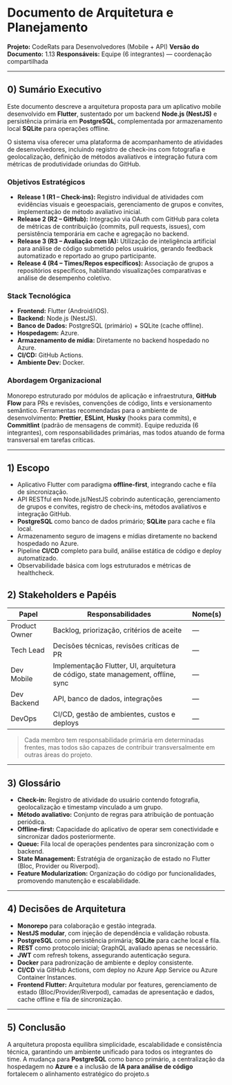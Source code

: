 # Documento de Arquitetura e Planejamento

**Projeto:** CodeRats para Desenvolvedores (Mobile + API)
**Versão do Documento:** 1.13
**Responsáveis:** Equipe (6 integrantes) — coordenação compartilhada

---

## 0) Sumário Executivo

Este documento descreve a arquitetura proposta para um aplicativo mobile desenvolvido em **Flutter**, sustentado por um backend **Node.js (NestJS)** e persistência primária em **PostgreSQL**, complementada por armazenamento local **SQLite** para operações offline.

O sistema visa oferecer uma plataforma de acompanhamento de atividades de desenvolvedores, incluindo registro de check-ins com fotografia e geolocalização, definição de métodos avaliativos e integração futura com métricas de produtividade oriundas do GitHub.

### Objetivos Estratégicos

* **Release 1 (R1 – Check-ins):** Registro individual de atividades com evidências visuais e geoespaciais, gerenciamento de grupos e convites, implementação de método avaliativo inicial.
* **Release 2 (R2 – GitHub):** Integração via OAuth com GitHub para coleta de métricas de contribuição (commits, pull requests, issues), com persistência temporária em cache e agregação no backend.
* **Release 3 (R3 – Avaliação com IA):** Utilização de inteligência artificial para análise de código submetido pelos usuários, gerando feedback automatizado e reportado ao grupo participante.
* **Release 4 (R4 – Times/Repos específicos):** Associação de grupos a repositórios específicos, habilitando visualizações comparativas e análise de desempenho coletivo.

### Stack Tecnológica

* **Frontend:** Flutter (Android/iOS).
* **Backend:** Node.js (NestJS).
* **Banco de Dados:** PostgreSQL (primário) + SQLite (cache offline).
* **Hospedagem:** Azure.
* **Armazenamento de mídia:** Diretamente no backend hospedado no Azure.
* **CI/CD:** GitHub Actions.
* **Ambiente Dev:** Docker.

### Abordagem Organizacional

Monorepo estruturado por módulos de aplicação e infraestrutura, **GitHub Flow** para PRs e revisões, convenções de código, lints e versionamento semântico.
Ferramentas recomendadas para o ambiente de desenvolvimento: **Prettier**, **ESLint**, **Husky** (hooks para commits), e **Commitlint** (padrão de mensagens de commit).
Equipe reduzida (6 integrantes), com responsabilidades primárias, mas todos atuando de forma transversal em tarefas críticas.

---

## 1) Escopo

* Aplicativo Flutter com paradigma **offline-first**, integrando cache e fila de sincronização.
* API RESTful em Node.js/NestJS cobrindo autenticação, gerenciamento de grupos e convites, registro de check-ins, métodos avaliativos e integração GitHub.
* **PostgreSQL** como banco de dados primário; **SQLite** para cache e fila local.
* Armazenamento seguro de imagens e mídias diretamente no backend hospedado no Azure.
* Pipeline **CI/CD** completo para build, análise estática de código e deploy automatizado.
* Observabilidade básica com logs estruturados e métricas de healthcheck.


## 2) Stakeholders e Papéis

| Papel                    | Responsabilidades                                                                 | Nome(s) |
| ------------------------ | --------------------------------------------------------------------------------- | ------- |
| Product Owner            | Backlog, priorização, critérios de aceite                                         | —       |
| Tech Lead                | Decisões técnicas, revisões críticas de PR                                        | —       |
| Dev Mobile               | Implementação Flutter, UI, arquitetura de código, state management, offline, sync | —       |
| Dev Backend              | API, banco de dados, integrações                                                  | —       |
| DevOps                   | CI/CD, gestão de ambientes, custos e deploys                                      | —       |

> Cada membro tem responsabilidade primária em determinadas frentes, mas todos são capazes de contribuir transversalmente em outras áreas do projeto.

---

## 3) Glossário

* **Check-in:** Registro de atividade do usuário contendo fotografia, geolocalização e timestamp vinculado a um grupo.
* **Método avaliativo:** Conjunto de regras para atribuição de pontuação periódica.
* **Offline-first:** Capacidade do aplicativo de operar sem conectividade e sincronizar dados posteriormente.
* **Queue:** Fila local de operações pendentes para sincronização com o backend.
* **State Management:** Estratégia de organização de estado no Flutter (Bloc, Provider ou Riverpod).
* **Feature Modularization:** Organização do código por funcionalidades, promovendo manutenção e escalabilidade.

---

## 4) Decisões de Arquitetura

* **Monorepo** para colaboração e gestão integrada.
* **NestJS modular**, com injeção de dependência e validação robusta.
* **PostgreSQL** como persistência primária; **SQLite** para cache local e fila.
* **REST** como protocolo inicial; GraphQL avaliado apenas se necessário.
* **JWT** com refresh tokens, assegurando autenticação segura.
* **Docker** para padronização de ambiente e deploy consistente.
* **CI/CD** via GitHub Actions, com deploy no Azure App Service ou Azure Container Instances.
* **Frontend Flutter:** Arquitetura modular por features, gerenciamento de estado (Bloc/Provider/Riverpod), camadas de apresentação e dados, cache offline e fila de sincronização.

---

## 5) Conclusão

A arquitetura proposta equilibra simplicidade, escalabilidade e consistência técnica, garantindo um ambiente unificado para todos os integrantes do time.
A mudança para **PostgreSQL** como banco primário, a centralização da hospedagem no **Azure** e a inclusão de **IA para análise de código** fortalecem o alinhamento estratégico do projeto.s
